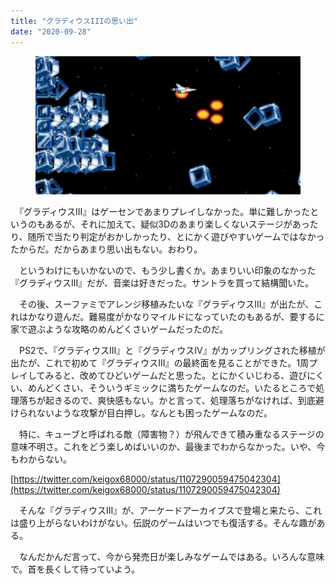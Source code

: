 ```yaml
---
title: "グラディウスIIIの思い出"
date: "2020-09-28"
---
```


<figure>

![](assets/n392e957f65f1_50ca7b00886998deb450ffaa27b1c303.png)

</figure>

　『グラディウスIII』はゲーセンであまりプレイしなかった。単に難しかったというのもあるが、それに加えて、疑似3Dのあまり楽しくないステージがあったり、随所で当たり判定がおかしかったり、とにかく遊びやすいゲームではなかったからだ。だからあまり思い出もない。おわり。

　というわけにもいかないので、もう少し書くか。あまりいい印象のなかった『グラディウスIII』だが、音楽は好きだった。サントラを買って結構聞いた。

　その後、スーファミでアレンジ移植みたいな『グラディウスIII』が出たが、これはかなり遊んだ。難易度がかなりマイルドになっていたのもあるが、要するに家で遊ぶような攻略のめんどくさいゲームだったのだ。

　PS2で、『グラディウスIII』と『グラディウスIV』がカップリングされた移植が出たが、これで初めて『グラディウスIII』の最終面を見ることができた。1周プレイしてみると、改めてひどいゲームだと思った。とにかくいじわる、遊びにくい、めんどくさい、そういうギミックに満ちたゲームなのだ。いたるところで処理落ちが起きるので、爽快感もない。かと言って、処理落ちがなければ、到底避けられないような攻撃が目白押し。なんとも困ったゲームなのだ。

　特に、キューブと呼ばれる敵（障害物？）が飛んできて積み重なるステージの意味不明さ。これをどう楽しめばいいのか、最後までわからなかった。いや、今もわからない。

[https://twitter.com/keigox68000/status/1107290059475042304](https://twitter.com/keigox68000/status/1107290059475042304)

　そんな『グラディウスIII』が、アーケードアーカイブスで登場と来たら、これは盛り上がらないわけがない。伝説のゲームはいつでも復活する。そんな趣がある。

　なんだかんだ言って、今から発売日が楽しみなゲームではある。いろんな意味で。首を長くして待っていよう。
